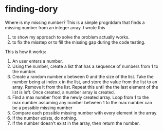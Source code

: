 # finding-dory
Where is my missing number?
This is a simple progrddam that finds a missing number from an integer array. I wrote this
  1. to show my approach to solve the problem actually works.
  2. to fix the misstep or to fill the missing gap during the code testing.
 
  This is how it works:
  1. An user enters a number.
  2. Using the number, create a list that has a sequence of numbers from 1 to the number.
  3. Create a random number x between 0 and the size of the list. Take the number being at index x in the list,
     and store the value from the list to an array. Remove it from the list. Repeat this until the the last element
     of the list is left. Once created, a number array is created.
  4. Find a max number from the newly created array. Loop from 1 to the max number assuming any number between 1 to the max number can be a possible missing number
  3. Compare each possible missing number with every element in the array.
  4. If the number exists, do nothing.
  5. If the number doesn't exist in the array, then return the number.
